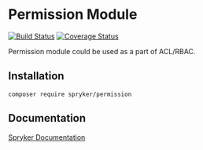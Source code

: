 # Permission Module
[![Build Status](https://travis-ci.org/spryker/Permission.svg)](https://travis-ci.org/spryker/Permission)
[![Coverage Status](https://coveralls.io/repos/github/spryker/Permission/badge.svg)](https://coveralls.io/github/spryker/Permission)

Permission module could be used as a part of ACL/RBAC.

## Installation

```
composer require spryker/permission
```

## Documentation

[Spryker Documentation](https://academy.spryker.com/developing_with_spryker/module_guide/modules.html)
